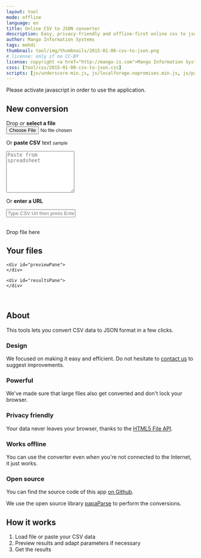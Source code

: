 ```yaml
---
layout: tool
mode: offline
language: en
title: Online CSV to JSON converter
description: Easy, privacy-friendly and offline-first online csv to json converter
author: Mango Information Systems
tags: mehdi
thumbnail: tool/img/thumbnails/2015-01-08-csv-to-json.png
# license: only if no CC-BY
license: copyright <a href="http://mango-is.com">Mango Information Systems SPRL</a>
csss: [tool/css/2015-01-08-csv-to-json.css]
scripts: [js/underscore-min.js, js/localforage.nopromises.min.js, js/papaparse.min.js, tool/js/2015-01-08-csv-to-json.js]
---
```


<noscript>
	<span class="alert alert-error">Please activate javascript in order to use the application.</span>
</noscript>

<div id="appWrapper">
	<div id="csvSelectorPane">
		<div class="row-fluid">
			<div id="dropZone" class="span4 offset1">
				<h2>New conversion</h2>
				<p>
					<span>Drop or <strong>select a file</strong></span><br>
					<input id="fileSelect" type="file"/>
				</p>
				<p>
					Or <strong>paste CSV</strong> text <small><a id="sampleCSV">sample</a></small>
				</p>
				<div class="form-control">
					<textarea id="csvText" class="span12" placeholder="Paste from spreadsheet" rows="7"></textarea>
				</div>
				<p>
					Or <strong>enter a URL</strong>
				</p>
				<div class="form-control">
					<input type="url" name="csvUrl" id="csvUrl" class="span12" placeholder="Type CSV Url then press Enter"/>
				</div>
				<div id="dropPlaceHolder">
					<br>
					<p class="text-center muted">Drop file here</p>
				</div>
			</div>
			<div class="span4">
				<h2>Your files</h2>
				<div id="filesList">
				</div>
			</div>
		</div>
	</div>

	<div id="previewPane">
	</div>

	<div id="resultsPane">
	</div>
</div>

<br>

<div class="row-fluid">
	<div class="span4 offset1">
		<h2>About</h2>
		<p>This tools lets you convert CSV data to JSON format in a few clicks.</p>
		<h3>Design</h3>
		<p>We focused on making it easy and efficient. Do not hesitate to <a href="https://github.com/Mango-information-systems/csv-to-json/issues">contact us</a> to suggest improvements.</p>
		<h3>Powerful</h3>
		<p>We've made sure that large files also get converted and don't lock your browser.</p>
		<h3>Privacy friendly</h3>
		<p>Your data never leaves your browser, thanks to the <a href="https://developer.mozilla.org/en-US/docs/Using_files_from_web_applications" target="_blank">HTML5 File API</a>.</p>
		<h3>Works offline</h3>
		<p>You can use the converter even when you're not connected to the Internet, it just works.</p>
		<h3>Open source</h3>
		<p>You can find the source code of this app <a href="https://github.com/Mango-information-systems/csv-to-json">on Github</a>.</p>
		<p>We use the open source library <a href="http://papaparse.com/" target="_blank">papaParse</a> to perform the conversions.</p>
	</div>
	<div class="span4">
		<h2>How it works</h2>
		<ol>
			<li>Load file or paste your CSV data</li>
			<li>Preview results and adapt parameters if necessary</li>
			<li>Get the results</li>
		</ol>
	</div>
</div>
